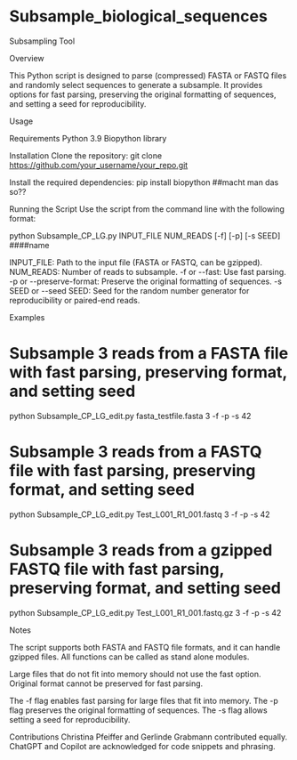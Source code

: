 # Subsample_biological_sequences

Subsampling Tool

Overview

This Python script is designed to parse (compressed) FASTA or FASTQ files and randomly select sequences to generate a subsample.
It provides options for fast parsing, preserving the original formatting of sequences, and setting a seed for reproducibility.

Usage

Requirements
    Python 3.9
    Biopython library

Installation
    Clone the repository:
    git clone https://github.com/your_username/your_repo.git

Install the required dependencies:
    pip install biopython ##macht man das so??

Running the Script
Use the script from the command line with the following format:

python Subsample_CP_LG.py INPUT_FILE NUM_READS [-f] [-p] [-s SEED] ####name

INPUT_FILE: Path to the input file (FASTA or FASTQ, can be gzipped).
NUM_READS: Number of reads to subsample.
-f or --fast: Use fast parsing.
-p or --preserve-format: Preserve the original formatting of sequences.
-s SEED or --seed SEED: Seed for the random number generator for reproducibility or paired-end reads.

Examples
# Subsample 3 reads from a FASTA file with fast parsing, preserving format, and setting seed
python Subsample_CP_LG_edit.py fasta_testfile.fasta 3 -f -p -s 42

# Subsample 3 reads from a FASTQ file with fast parsing, preserving format, and setting seed
python Subsample_CP_LG_edit.py Test_L001_R1_001.fastq 3 -f -p -s 42

# Subsample 3 reads from a gzipped FASTQ file with fast parsing, preserving format, and setting seed
python Subsample_CP_LG_edit.py Test_L001_R1_001.fastq.gz 3 -f -p -s 42

Notes

The script supports both FASTA and FASTQ file formats, and it can handle gzipped files.
All functions can be called as stand alone modules.

Large files that do not fit into memory should not use the fast option. 
Original format cannot be preserved for fast parsing.

The -f flag enables fast parsing for large files that fit into memory.
The -p flag preserves the original formatting of sequences.
The -s flag allows setting a seed for reproducibility.

Contributions
Christina Pfeiffer and Gerlinde Grabmann contributed equally. 
ChatGPT and Copilot are acknowledged for code snippets and phrasing. 